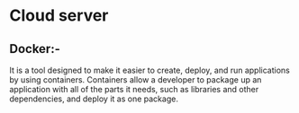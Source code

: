 # Cloud server
## Docker:-
It is a tool designed to make it easier to create, deploy, and run applications by using containers. Containers allow a developer to        package up an application with all of the parts it needs, such as libraries and other dependencies, and deploy it as one package.
